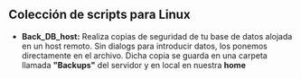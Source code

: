 ## Colección de scripts para Linux

* **Back_DB_host:** Realiza copias de seguridad de tu base de datos alojada en un host remoto. Sin dialogs para introducir datos, los ponemos directamente en el archivo. Dicha copia se guarda en una carpeta llamada **"Backups"** del servidor y en local en nuestra **home**
